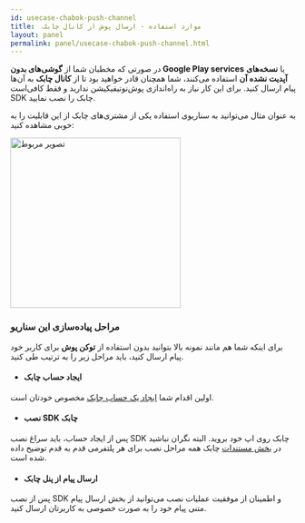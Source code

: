 ```yaml
---
id: usecase-chabok-push-channel
title:  موارد استفاده - ارسال پوش از کانال چابک
layout: panel
permalink: panel/usecase-chabok-push-channel.html
---
```


در صورتی که مخطبان شما از **گوشی‌های بدون Google Play services** یا **نسخه‌های آپدیت نشده آن** استفاده می‌کنند، شما همچنان قادر خواهید بود تا از **کانال چابک** به آن‌ها پیام ارسال کنید. برای این‌ کار نیاز به راه‌اندازی پوش‌نوتیفیکیشن ندارید و فقط کافی‌است SDK چابک را نصب نمایید.

به عنوان مثال می‌توانید به سناریوی استفاده یکی از مشتری‌های چابک از این قابلیت را به خوبی مشاهده کنید:

<p><img class="m_3190908582742151492max-height CToWUd" style="max-height: 100%; display: block;" src="http://uupload.ir/files/6vw8_bank.png
" alt="تصویر مربوط" height="300" border="0" /></p>

### مراحل پیاده‌سازی این سناریو

برای اینکه شما هم مانند نمونه بالا بتوانید بدون استفاده از **توکن پوش** برای کاربر خود پیام ارسال کنید، باید مراحل زیر را به ترتیب طی کنید.

- #### ایجاد حساب چابک

اولین اقدام شما [ایجاد یک حساب چابک](https://chabokpush.com/register.html) مخصوص خودتان است.

- #### نصب SDK چابک

پس از ایجاد حساب، باید سراغ نصب SDK چابک روی اپ خود بروید. البته نگران نباشید در [بخش مستندات](https://doc.chabok.io) چابک همه مراحل نصب برای هر پلتفرمی قدم به قدم توضیح داده شده است.

- #### ارسال پیام از پنل چابک 

پس از نصب SDK و اطمینان از موفقیت عملیات نصب می‌توانید از بخش ارسال پیام متنی پیام خود را به صورت خصوصی به کاربرتان ارسال کنید.
